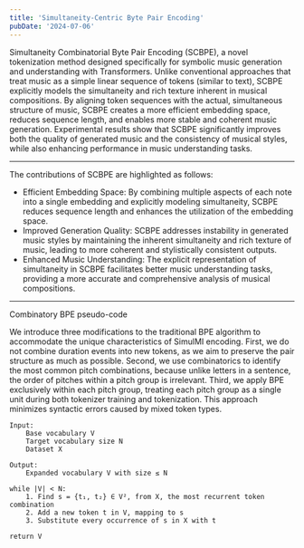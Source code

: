 ```yaml
---
title: 'Simultaneity-Centric Byte Pair Encoding'
pubDate: '2024-07-06'
---
```


Simultaneity Combinatorial Byte Pair Encoding (SCBPE), a novel tokenization method designed specifically for symbolic music generation and understanding with Transformers. Unlike conventional approaches that treat music as a simple linear sequence of tokens (similar to text), SCBPE explicitly models the simultaneity and rich texture inherent in musical compositions. By aligning token sequences with the actual, simultaneous structure of music, SCBPE creates a more efficient embedding space, reduces sequence length, and enables more stable and coherent music generation. Experimental results show that SCBPE significantly improves both the quality of generated music and the consistency of musical styles, while also enhancing performance in music understanding tasks.

---

The contributions of SCBPE are highlighted as follows:
- Efficient Embedding Space: By combining multiple aspects of each note into a single embedding and explicitly modeling simultaneity, SCBPE reduces sequence length and enhances the utilization of the embedding space.
- Improved Generation Quality: SCBPE addresses instability in generated music styles by maintaining the inherent simultaneity and rich texture of music, leading to more coherent and stylistically consistent outputs.
- Enhanced Music Understanding: The explicit representation of simultaneity in SCBPE facilitates better music understanding tasks, providing a more accurate and comprehensive analysis of musical compositions.

--- 

Combinatory BPE pseudo-code

We introduce three modifications to the traditional BPE algorithm to accommodate the unique characteristics of SimulMI encoding. First, we do not combine duration events into new tokens, as we aim to preserve the pair structure as much as possible. Second, we use combinatorics to identify the most common pitch combinations, because unlike letters in a sentence, the order of pitches within a pitch group is irrelevant. Third, we apply BPE exclusively within each pitch group, treating each pitch group as a single unit during both tokenizer training and tokenization. This approach minimizes syntactic errors caused by mixed token types.

```algorithm
Input: 
    Base vocabulary V
    Target vocabulary size N
    Dataset X

Output: 
    Expanded vocabulary V with size ≤ N

while |V| < N:
    1. Find s = {t₁, t₂} ∈ V², from X, the most recurrent token combination
    2. Add a new token t in V, mapping to s
    3. Substitute every occurrence of s in X with t

return V
```


